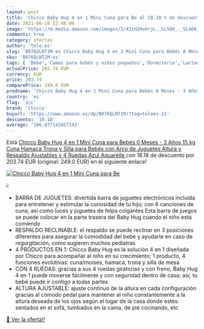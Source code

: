 ```yaml
---
layout: post
title: 'Chicco Baby Hug 4 en 1 Mini Cuna para Be al 18.18 % de descuento'
date: 2021-06-10 12:48:09
image: 'https://m.media-amazon.com/images/I/41tH2Hv6rjL._SL500_._SL400_.jpg'
comments: true
category: ofertas
author: 'tole.es'
slug: 'B076QLNT1M-es Chicco Baby Hug 4 en 1 Mini Cuna para Bebés 0 Meses - 3...'
sku: 'B076QLNT1M-es'
tags: [ 'Bebé','Camas para bebés y niños pequeños','Dormitorio','Lactancia y alimentación','Muebles para bebé','Tronas para bebé','Tronas y asientos','bebés','chicco','trona', ]
actualPrice: 203.74 EUR
currency: EUR
price: 203.74
comparePrice: 249.0 EUR
prodname: 'Chicco Baby Hug 4 en 1 Mini Cuna para Bebés 0 Meses - 3 Años  15 kg   Cuna  Hamaca  Trona y Silla para Bebés con Arco de Juguetes  Altura y Respaldo Ajustables y 4 Ruedas  Azul  Aquarelle '
country: 'es'
flag: '🇪🇸'
brand: 'Chicco'
buyurl: 'https://www.amazon.es/dp/B076QLNT1M/?tag=tolees-21'
descuento: '18.18'
average: '196.077142857143'
---
```


Está [Chicco Baby Hug 4 en 1 Mini Cuna para Bebés 0 Meses - 3 Años  15 kg   Cuna  Hamaca  Trona y Silla para Bebés con Arco de Juguetes  Altura y Respaldo Ajustables y 4 Ruedas  Azul  Aquarelle ](https://www.amazon.es/dp/B076QLNT1M/?tag=tolees-21) con 18.18 de descuento por 203.74 EUR (original: 249.0 EUR) en el siguiente enlace!

[![Chicco Baby Hug 4 en 1 Mini Cuna para Be](https://m.media-amazon.com/images/I/41tH2Hv6rjL._SL500_._SL400_.jpg)](https://www.amazon.es/dp/B076QLNT1M/?tag=tolees-21)

ℹ️:

- BARRA DE JUGUETES: divertida barra de juguetes electrónicos incluida para entretener y estimular la curiosidad de tu hijo; con 6 canciones de cuna, así como luces y juguetes de felpa colgantes Esta barra de juegos se puede colocar en la parte trasera del Baby Hug cuando el niño está comiendo
- RESPALDO RECLINABLE: el respaldo se puede reclinar en 3 posiciones diferentes para asegurar la comodidad del bebé y ayudarle en caso de regurgitación, como sugieren muchos pediatras
- 4 PRODUCTOS EN 1: Chicco Baby Hug es la solución 4 en 1 diseñada por Chicco para acompañar al niño en su crecimiento; 1 producto, 4 funciones evolutivas: cuna/moises, hamaca, trona y silla de mesa
- CON 4 RUEDAS: gracias a sus 4 ruedas giratorias y con freno, Baby Hug 4 en 1 puede moverse fácilmente y con seguridad dentro de casa; así, tu bebé puede ir contigo a todas partes
- ALTURA AJUSTABLE: ajuste continuo de la altura en cada configuración gracias al cómodo pedal para mantener al niño constantemente a la altura deseada de los ojos según el lugar de la casa donde estés: sentados en el sofá, tumbados en la cama, de pie cocinando, etc

[🛒 Ver la oferta!!](https://www.amazon.es/dp/B076QLNT1M/?tag=tolees-21)
